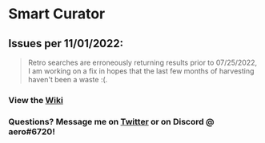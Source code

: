 # Smart Curator

## Issues per 11/01/2022:
> Retro searches are erroneously returning results prior to 07/25/2022, I am working on a fix in hopes that the last few months of harvesting haven't been a waste :(. 

### View the [Wiki](https://github.com/hostinfodev/smart-curator/wiki)

### Questions? Message me on [Twitter](https://twitter.com/rec0ndev) or on Discord @ aero#6720!
